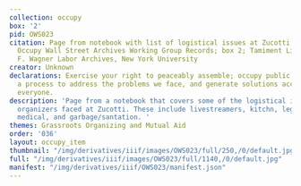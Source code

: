 ```yaml
---
collection: occupy
box: '2'
pid: OWS023
citation: Page from notebook with list of logistical issues at Zucotti, 2011; TAM.630
  Occupy Wall Street Archives Working Group Records; box 2; Tamiment Library/Robert
  F. Wagner Labor Archives, New York University
creator: Unknown
declarations: Exercise your right to peaceably assemble; occupy public space; create
  a process to address the problems we face, and generate solutions accessible to
  everyone.
description: 'Page from a notebook that covers some of the logistical issues that
  organizers faced at Zucotti. These include livestreamers, kitchn, legal, media rep,
  medical, and garbage/santation. '
themes: Grassroots Organizing and Mutual Aid
order: '036'
layout: occupy_item
thumbnail: "/img/derivatives/iiif/images/OWS023/full/250,/0/default.jpg"
full: "/img/derivatives/iiif/images/OWS023/full/1140,/0/default.jpg"
manifest: "/img/derivatives/iiif/OWS023/manifest.json"
---
```

